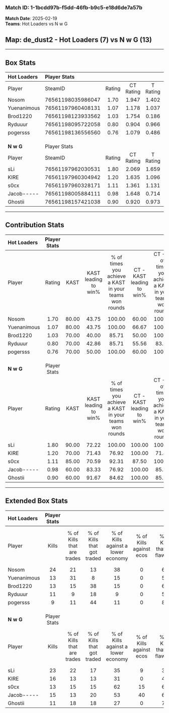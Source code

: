 ### Match ID: 1-1bcdd97b-f5dd-46fb-b9c5-e18d6de7a57b  
**Match Date**: 2025-02-19  
**Teams**: Hot Loaders vs N w G  

## **Map**: de_dust2 - Hot Loaders (7) vs N w G (13)  
---  

## Box Stats  

| **Hot Loaders** | Player Stats      |        |           |          |       |       |       |         |        |      |     |
| :- | :- | :-: | :-: | :-: | :-: | :-: | :-: | :-: | :-: | :-: | :-: |
| Player          | SteamID           | Rating | CT Rating | T Rating | KAST  |  ADR  | Kills | Assists | Deaths | K/D  | HS% |
| Nosom           | 76561198035986047 |  1.70  |   1.947   |  1.402   | 80.00 | 116.5 |  24   |    4    |   14   | 1.71 | 62  |
| Yuenanimous     | 76561197960408131 |  1.07  |   1.178   |  1.037   | 80.00 | 67.0  |  13   |    4    |   14   | 0.93 | 53  |
| Brod1220        | 76561198123933562 |  1.03  |   1.754   |  0.186   | 70.00 | 100.4 |  13   |    6    |   17   | 0.76 | 69  |
| Ryduuur         | 76561198095722058 |  0.80  |   0.904   |  0.966   | 70.00 | 58.1  |  11   |    3    |   17   | 0.65 | 54  |
| pogersss        | 76561198136556560 |  0.76  |   1.079   |  0.486   | 70.00 | 57.0  |   9   |    9    |   16   | 0.56 | 44  |
|                 |                   |        |           |          |       |       |       |         |        |      |     |
|                 |                   |        |           |          |       |       |       |         |        |      |     |
|                 |                   |        |           |          |       |       |       |         |        |      |     |
| **N w G**       | Player Stats      |        |           |          |       |       |       |         |        |      |     |
| Player          | SteamID           | Rating | CT Rating | T Rating | KAST  |  ADR  | Kills | Assists | Deaths | K/D  | HS% |
| sLi             | 76561197962030531 |  1.80  |   2.069   |  1.659   | 90.00 | 123.6 |  23   |    7    |   13   | 1.77 | 43  |
| KIRE            | 76561197960304942 |  1.20  |   1.635   |  1.096   | 70.00 | 93.6  |  16   |    8    |   15   | 1.07 | 62  |
| s0cx            | 76561197960328171 |  1.11  |   1.361   |  1.131   | 85.00 | 56.9  |  13   |    7    |   13   | 1.00 | 53  |
| Jacob-----      | 76561198005884111 |  0.98  |   1.648   |  0.714   | 60.00 | 81.8  |  15   |    5    |   17   | 0.88 | 53  |
| Ghostii         | 76561198157421038 |  0.90  |   0.920   |  0.973   | 60.00 | 68.0  |  11   |    5    |   12   | 0.92 | 81  |
---  

## Contribution Stats  

| **Hot Loaders** | Player Stats |       |                      |                                                        |                           |                                                             |                          |                                                            |
| :- | :-: | :-: | :-: | :-: | :-: | :-: | :-: | :-: |
| Player          |    Rating    | KAST  | KAST leading to win% | % of times you achieve a KAST in your teams won rounds | CT - KAST leading to win% | CT - % of times you achieve a KAST in your teams won rounds | T - KAST leading to win% | T - % of times you achieve a KAST in your teams won rounds |
| Nosom           |     1.70     | 80.00 |        43.75         |                         100.00                         |           60.00           |                           100.00                            |          16.67           |                           100.00                           |
| Yuenanimous     |     1.07     | 80.00 |        43.75         |                         100.00                         |           66.67           |                           100.00                            |          14.29           |                           100.00                           |
| Brod1220        |     1.03     | 70.00 |        40.00         |                         85.71                          |           50.00           |                           100.00                            |           0.00           |                            0.00                            |
| Ryduuur         |     0.80     | 70.00 |        42.86         |                         85.71                          |           55.56           |                            83.33                            |          20.00           |                           100.00                           |
| pogersss        |     0.76     | 70.00 |        50.00         |                         100.00                         |           60.00           |                           100.00                            |          25.00           |                           100.00                           |
|                 |              |       |                      |                                                        |                           |                                                             |                          |                                                            |
|                 |              |       |                      |                                                        |                           |                                                             |                          |                                                            |
|                 |              |       |                      |                                                        |                           |                                                             |                          |                                                            |
| **N w G**       | Player Stats |       |                      |                                                        |                           |                                                             |                          |                                                            |
| Player          |    Rating    | KAST  | KAST leading to win% | % of times you achieve a KAST in your teams won rounds | CT - KAST leading to win% | CT - % of times you achieve a KAST in your teams won rounds | T - KAST leading to win% | T - % of times you achieve a KAST in your teams won rounds |
| sLi             |     1.80     | 90.00 |        72.22         |                         100.00                         |          100.00           |                           100.00                            |          54.55           |                           100.00                           |
| KIRE            |     1.20     | 70.00 |        71.43         |                         76.92                          |          100.00           |                            71.43                            |          55.56           |                           83.33                            |
| s0cx            |     1.11     | 85.00 |        70.59         |                         92.31                          |           87.50           |                           100.00                            |          55.56           |                           83.33                            |
| Jacob-----      |     0.98     | 60.00 |        83.33         |                         76.92                          |          100.00           |                            85.71                            |          66.67           |                           66.67                            |
| Ghostii         |     0.90     | 60.00 |        91.67         |                         84.62                          |          100.00           |                            85.71                            |          83.33           |                           83.33                            |
---  

## Extended Box Stats  

| **Hot Loaders** | Player Stats |                            |                            |                                    |                         |                              |                                 |        |                             |                                     |                          |                               |                            |
| :- | :-: | :-: | :-: | :-: | :-: | :-: | :-: | :-: | :-: | :-: | :-: | :-: | :-: |
| Player          |    Kills     | % of Kills that are trades | % of Kills that got traded | % of Kills against a lower economy | % of Kills against ecos | % of Kills that are flawless | % of Kills that are close duels | Deaths | % of Deaths that get traded | % of Deaths against a lower economy | % of Deaths against ecos | % of Deaths that are flawless | % of Deaths that are close |
| Nosom           |      24      |             21             |             13             |                 38                 |            0            |              63              |                4                |   14   |              7              |                  0                  |            0             |              57               |             29             |
| Yuenanimous     |      13      |             31             |             8              |                 15                 |            0            |              54              |                8                |   14   |             14              |                  7                  |            0             |              57               |             0              |
| Brod1220        |      13      |             15             |             38             |                 15                 |            0            |              62              |                0                |   17   |             12              |                  6                  |            0             |              47               |             18             |
| Ryduuur         |      11      |             9              |             18             |                 9                  |            0            |              55              |                9                |   17   |             29              |                  6                  |            0             |              65               |             0              |
| pogersss        |      9       |             11             |             44             |                 11                 |            0            |              89              |               11                |   16   |             19              |                  6                  |            0             |              31               |             13             |
|                 |              |                            |                            |                                    |                         |                              |                                 |        |                             |                                     |                          |                               |                            |
|                 |              |                            |                            |                                    |                         |                              |                                 |        |                             |                                     |                          |                               |                            |
|                 |              |                            |                            |                                    |                         |                              |                                 |        |                             |                                     |                          |                               |                            |
| **N w G**       | Player Stats |                            |                            |                                    |                         |                              |                                 |        |                             |                                     |                          |                               |                            |
| Player          |    Kills     | % of Kills that are trades | % of Kills that got traded | % of Kills against a lower economy | % of Kills against ecos | % of Kills that are flawless | % of Kills that are close duels | Deaths | % of Deaths that get traded | % of Deaths against a lower economy | % of Deaths against ecos | % of Deaths that are flawless | % of Deaths that are close |
| sLi             |      23      |             22             |             17             |                 35                 |            9            |              30              |               13                |   13   |              8              |                 31                  |            8             |              54               |             0              |
| KIRE            |      16      |             13             |             13             |                 31                 |            0            |              44              |               13                |   15   |             27              |                 33                  |            13            |              47               |             7              |
| s0cx            |      13      |             15             |             15             |                 62                 |           15            |              69              |               15                |   13   |             31              |                 23                  |            8             |              85               |             0              |
| Jacob-----      |      15      |             13             |             20             |                 53                 |           40            |              60              |               13                |   17   |             24              |                 29                  |            6             |              65               |             6              |
| Ghostii         |      11      |             18             |             18             |                 27                 |            0            |              73              |                0                |   12   |             17              |                 25                  |            0             |              67               |             17             |
